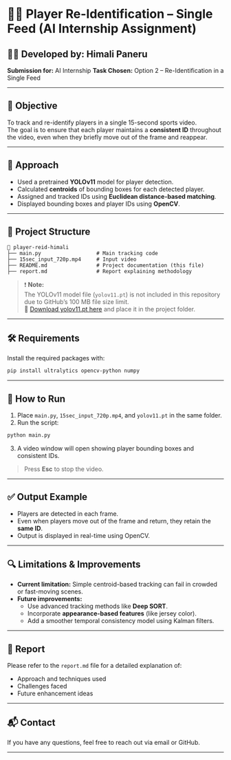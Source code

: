 # 🏃‍♀️ Player Re-Identification – Single Feed (AI Internship Assignment)

## 👩‍💻 Developed by: Himali Paneru  
**Submission for:** AI Internship
**Task Chosen:** Option 2 – Re-Identification in a Single Feed

---

## 🎯 Objective

To track and re-identify players in a single 15-second sports video.  
The goal is to ensure that each player maintains a **consistent ID** throughout the video, even when they briefly move out of the frame and reappear.

---

## 🧠 Approach

- Used a pretrained **YOLOv11** model for player detection.
- Calculated **centroids** of bounding boxes for each detected player.
- Assigned and tracked IDs using **Euclidean distance-based matching**.
- Displayed bounding boxes and player IDs using **OpenCV**.

---

## 📁 Project Structure

```
📂 player-reid-himali
├── main.py                  # Main tracking code
├── 15sec_input_720p.mp4     # Input video
├── README.md                # Project documentation (this file)
├── report.md                # Report explaining methodology
```

> ❗ **Note:**  
> The YOLOv11 model file (`yolov11.pt`) is not included in this repository due to GitHub’s 100 MB file size limit.  
> 🔗 [Download yolov11.pt here](https://drive.google.com/file/d/1-5fOSHOSB9UXyP_enOoZNAMScrePVcMD/view) and place it in the project folder.

---

## 🛠️ Requirements

Install the required packages with:

```bash
pip install ultralytics opencv-python numpy
```

---

## 🚀 How to Run

1. Place `main.py`, `15sec_input_720p.mp4`, and `yolov11.pt` in the same folder.
2. Run the script:

```bash
python main.py
```

3. A video window will open showing player bounding boxes and consistent IDs.

> Press **Esc** to stop the video.

---

## ✅ Output Example

- Players are detected in each frame.
- Even when players move out of the frame and return, they retain the **same ID**.
- Output is displayed in real-time using OpenCV.

---

## 🔍 Limitations & Improvements

- **Current limitation:** Simple centroid-based tracking can fail in crowded or fast-moving scenes.
- **Future improvements:**
  - Use advanced tracking methods like **Deep SORT**.
  - Incorporate **appearance-based features** (like jersey color).
  - Add a smoother temporal consistency model using Kalman filters.

---

## 📄 Report

Please refer to the `report.md` file for a detailed explanation of:
- Approach and techniques used
- Challenges faced
- Future enhancement ideas

---

## 📬 Contact

If you have any questions, feel free to reach out via email or GitHub.

---

